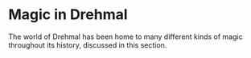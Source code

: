 # Magic in Drehmal

The world of Drehmal has been home to many different kinds of magic throughout its history, discussed in this section.